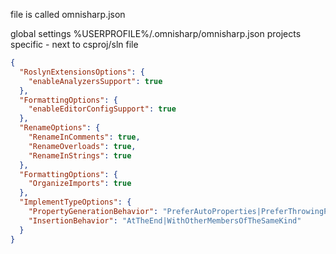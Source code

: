 file is called omnisharp.json

global settings %USERPROFILE%/.omnisharp/omnisharp.json
projects specific - next to csproj/sln file

```json
{
  "RoslynExtensionsOptions": {
    "enableAnalyzersSupport": true
  },
  "FormattingOptions": {
    "enableEditorConfigSupport": true
  },
  "RenameOptions": {
    "RenameInComments": true,
    "RenameOverloads": true,
    "RenameInStrings": true
  },
  "FormattingOptions": {
    "OrganizeImports": true
  },
  "ImplementTypeOptions": {
    "PropertyGenerationBehavior": "PreferAutoProperties|PreferThrowingProperties",
    "InsertionBehavior": "AtTheEnd|WithOtherMembersOfTheSameKind"
  }
}
```
